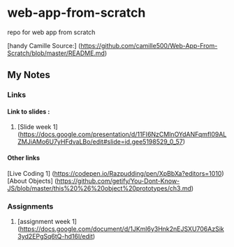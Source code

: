# web-app-from-scratch

repo for web app from scratch

[handy Camille Source:] (https://github.com/camille500/Web-App-From-Scratch/blob/master/README.md)

## My Notes

### Links
#### Link to slides : 
1. [Slide week 1] (https://docs.google.com/presentation/d/11FI6NzCMlnOYdANFqmfl09ALZMJiAMo6U7yHFdvaLBo/edit#slide=id.gee5198529_0_57)

#### Other links 
[Live Coding 1] (https://codepen.io/Razpudding/pen/XpBbXa?editors=1010)
[About Objects] (https://github.com/getify/You-Dont-Know-JS/blob/master/this%20%26%20object%20prototypes/ch3.md)


### Assignments
1. [assignment week 1] (https://docs.google.com/document/d/1JKml6y3Hnk2nEJSXU706AzSik3yd2EPgSq6tQ-hd16I/edit)




